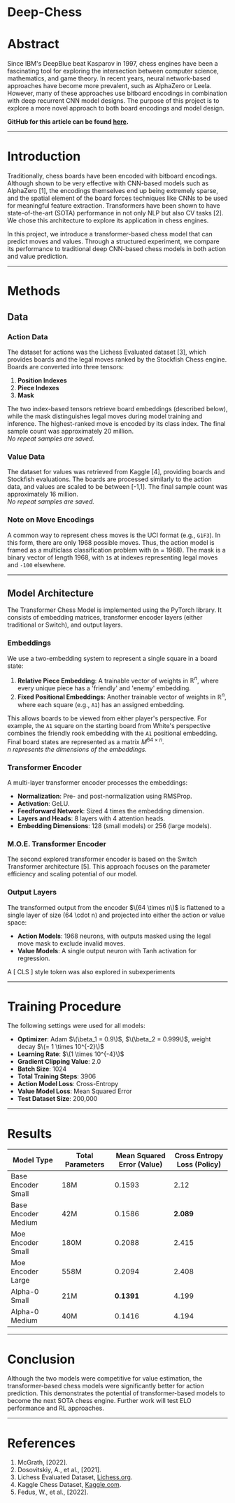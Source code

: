 # Deep-Chess
# Abstract

Since IBM's DeepBlue beat Kasparov in 1997, chess engines have been a fascinating tool for exploring the intersection between computer science, mathematics, and game theory. In recent years, neural network-based approaches have become more prevalent, such as AlphaZero or Leela. However, many of these approaches use bitboard encodings in combination with deep recurrent CNN model designs. The purpose of this project is to explore a more novel approach to both board encodings and model design.

**GitHub for this article can be found [here](https://github.com/JoeyNiestroy/TransformerChessEngine).**

---

# Introduction

Traditionally, chess boards have been encoded with bitboard encodings. Although shown to be very effective with CNN-based models such as AlphaZero [1], the encodings themselves end up being extremely sparse, and the spatial element of the board forces techniques like CNNs to be used for meaningful feature extraction. Transformers have been shown to have state-of-the-art (SOTA) performance in not only NLP but also CV tasks [2]. We chose this architecture to explore its application in chess engines.  

In this project, we introduce a transformer-based chess model that can predict moves and values. Through a structured experiment, we compare its performance to traditional deep CNN-based chess models in both action and value prediction.

---

# Methods

## Data

### Action Data

The dataset for actions was the Lichess Evaluated dataset [3], which provides boards and the legal moves ranked by the Stockfish Chess engine. Boards are converted into three tensors:  

1. **Position Indexes**  
2. **Piece Indexes**  
3. **Mask**  

The two index-based tensors retrieve board embeddings (described below), while the mask distinguishes legal moves during model training and inference. The highest-ranked move is encoded by its class index. The final sample count was approximately 20 million.  
*No repeat samples are saved.*

### Value Data

The dataset for values was retrieved from Kaggle [4], providing boards and Stockfish evaluations. The boards are processed similarly to the action data, and values are scaled to be between [-1,1]. The final sample count was approximately 16 million.  
*No repeat samples are saved.*

### Note on Move Encodings

A common way to represent chess moves is the UCI format (e.g., `G1F3`). In this form, there are only 1968 possible moves. Thus, the action model is framed as a multiclass classification problem with \(n = 1968\). The mask is a binary vector of length 1968, with `1`s at indexes representing legal moves and `-100` elsewhere.

---

## Model Architecture

The Transformer Chess Model is implemented using the PyTorch library. It consists of embedding matrices, transformer encoder layers (either traditional or Switch), and output layers.

### Embeddings

We use a two-embedding system to represent a single square in a board state:

1. **Relative Piece Embedding**: A trainable vector of weights in $\mathbb{R}^n$, where every unique piece has a 'friendly' and 'enemy' embedding.  
2. **Fixed Positional Embeddings**: Another trainable vector of weights in $\mathbb{R}^n$, where each square (e.g., `A1`) has an assigned embedding.  

This allows boards to be viewed from either player's perspective. For example, the `A1` square on the starting board from White's perspective combines the friendly rook embedding with the `A1` positional embedding. Final board states are represented as a matrix $M^{64 \times n}$.  
*$n$ represents the dimensions of the embeddings.*

### Transformer Encoder

A multi-layer transformer encoder processes the embeddings:

- **Normalization**: Pre- and post-normalization using RMSProp.  
- **Activation**: GeLU.  
- **Feedforward Network**: Sized 4 times the embedding dimension.  
- **Layers and Heads**: 8 layers with 4 attention heads.  
- **Embedding Dimensions**: 128 (small models) or 256 (large models).  

### M.O.E. Transformer Encoder

The second explored transformer encoder is based on the Switch Transformer architecture [5]. This approach focuses on the parameter efficiency and scaling potential of our model.

### Output Layers

The transformed output from the encoder $\(64 \times n\)$ is flattened to a single layer of size \(64 \cdot n\) and projected into either the action or value space:

- **Action Models**: 1968 neurons, with outputs masked using the legal move mask to exclude invalid moves.  
- **Value Models**: A single output neuron with Tanh activation for regression.

A [ CLS ] style token was also explored in subexperiments 

---

# Training Procedure

The following settings were used for all models:

- **Optimizer**: Adam $\(\beta_1 = 0.9\)$, $\(\beta_2 = 0.999\)$, weight decay $\(= 1 \times 10^{-2}\)$  
- **Learning Rate**: $\(1 \times 10^{-4}\)$  
- **Gradient Clipping Value**: 2.0  
- **Batch Size**: 1024  
- **Total Training Steps**: 3906  
- **Action Model Loss**: Cross-Entropy  
- **Value Model Loss**: Mean Squared Error  
- **Test Dataset Size**: 200,000  

---

# Results

| **Model Type**          | **Total Parameters** | **Mean Squared Error (Value)** | **Cross Entropy Loss (Policy)** |
|--------------------------|----------------------|--------------------------------|----------------------------------|
| Base Encoder Small       | 18M                 | 0.1593                         | 2.12                            |
| Base Encoder Medium      | 42M                 | 0.1586                         | **2.089**                       |
| Moe Encoder Small        | 180M                | 0.2088                         | 2.415                           |
| Moe Encoder Large        | 558M                | 0.2094                         | 2.408                           |
| Alpha-0 Small            | 21M                 | **0.1391**                     | 4.199                           |
| Alpha-0 Medium           | 40M                 | 0.1416                         | 4.194                           |

---

# Conclusion

Although the two models were competitive for value estimation, the transformer-based chess models were significantly better for action prediction. This demonstrates the potential of transformer-based models to become the next SOTA chess engine. Further work will test ELO performance and RL approaches.

---

# References

1. McGrath, [2022].  
2. Dosovitskiy, A., et al., [2021].  
3. Lichess Evaluated Dataset, [Lichess.org](https://database.lichess.org/).  
4. Kaggle Chess Dataset, [Kaggle.com](https://www.kaggle.com/).  
5. Fedus, W., et al., [2022].
